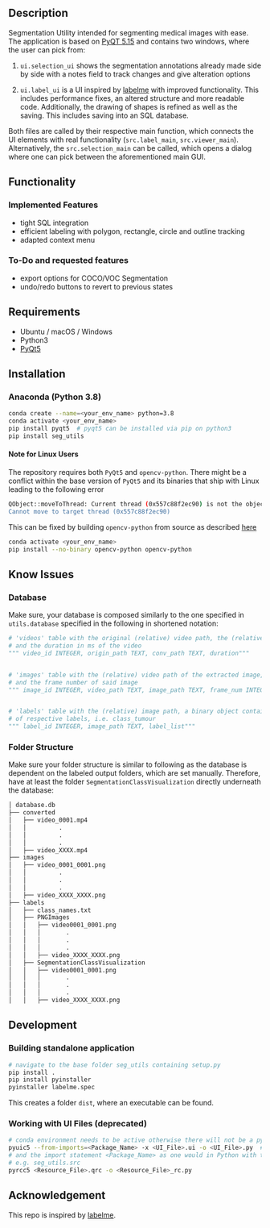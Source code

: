 ## Description
Segmentation Utility intended for segmenting medical images with ease. The application is based on 
[PyQT 5.15](https://doc.qt.io/qtforpython/ "PyQT documentation") 
and contains two windows, where the user can pick from:

1. `ui.selection_ui` shows the segmentation annotations already made side by side with a notes field to
track changes and give alteration options
   
2. `ui.label_ui` is a UI inspired by 
   [labelme](https://github.com/wkentaro/labelme "Labelme Github") with improved functionality.
This includes performance fixes, an altered structure and more readable code. Additionally, the drawing of shapes
is refined as well as the saving. This includes saving into an SQL database.

Both files are called by their respective main function, which connects the UI elements with real functionality 
(`src.label_main`, `src.viewer_main`). Alternatively, the `src.selection_main` can be called, which opens a dialog
where one can pick between the aforementioned main GUI.

## Functionality
### Implemented Features
- tight SQL integration
- efficient labeling with polygon, rectangle, circle and outline tracking
- adapted context menu

### To-Do and requested features
- export options for COCO/VOC Segmentation 
- undo/redo buttons to revert to previous states

## Requirements
- Ubuntu / macOS / Windows
- Python3
- [PyQt5](https://doc.qt.io/qtforpython/)

## Installation

### Anaconda (Python 3.8)
```bash
conda create --name=<your_env_name> python=3.8
conda activate <your_env_name>
pip install pyqt5  # pyqt5 can be installed via pip on python3
pip install seg_utils
```
#### Note for Linux Users
The repository requires both `PyQt5` and `opencv-python`. There might be a conflict within the base version of `PyQt5`
and its binaries that ship with Linux leading to the following error
```bash
QObject::moveToThread: Current thread (0x557c88f2ec90) is not the object's thread (0x557c8970c830).
Cannot move to target thread (0x557c88f2ec90)
```

This can be fixed by building `opencv-python` from source as described [here](https://stackoverflow.com/questions/52337870/python-opencv-error-current-thread-is-not-the-objects-thread)
```bash
conda activate <your_env_name>
pip install --no-binary opencv-python opencv-python
```

## Know Issues
### Database
Make sure, your database is composed similarly to the one specified in `utils.database` specified in the following in 
shortened notation:
```python
# 'videos' table with the original (relative) video path, the (relative) path of the converted vide 
# and the duration in ms of the video
""" video_id INTEGER, origin_path TEXT, conv_path TEXT, duration"""


# 'images' table with the (relative) video path of the extracted image, the (relative) path of the extracted image,
# and the frame number of said image
""" image_id INTEGER, video_path TEXT, image_path TEXT, frame_num INTEGER"""


# 'labels' table with the (relative) image path, a binary object containing all labels as a list of dicts and N classes
# of respective labels, i.e. class_tumour
""" label_id INTEGER, image_path TEXT, label_list"""
```

### Folder Structure
Make sure your folder structure is similar to following as the database is dependent on the labeled output folders, 
which are set manually. Therefore, have at least the folder `SegmentationClassVisualization` 
directly underneath the database:

```bash
│ database.db
├── converted
│   ├── video_0001.mp4
│   │         .
│   │         .
│   │         .
│   ├── video_XXXX.mp4
├── images
│   ├── video_0001_0001.png
│   │         .
│   │         .
│   │         .
│   ├── video_XXXX_XXXX.png
├── labels
│   ├── class_names.txt
│   ├── PNGImages
│   │   ├── video0001_0001.png
│   │   │       .
│   │   │       .
│   │   │       . 
│   │   ├── video_XXXX_XXXX.png
│   ├── SegmentationClassVisualization
│   │   ├── video0001_0001.png
│   │   │       .
│   │   │       .
│   │   │       . 
│   │   ├── video_XXXX_XXXX.png
```



## Development
### Building standalone application
```bash
# navigate to the base folder seg_utils containing setup.py
pip install .
pip install pyinstaller
pyinstaller labelme.spec
```
This creates a folder `dist`, where an executable can be found.


### Working with UI Files (deprecated)
```bash
# conda environment needs to be active otherwise there will not be a pyuic5 command
pyuic5 --from-imports=<Package_Name> -x <UI_File>.ui -o <UI_File>.py  # specifiy the name given by <UI_File>
# and the import statement <Package_Name> as one would in Python with the full path to the package 
# e.g. seg_utils.src
pyrcc5 <Resource_File>.qrc -o <Resource_File>_rc.py
```


## Acknowledgement

This repo is inspired by [labelme](https://github.com/wkentaro/labelme "Labelme Github").
